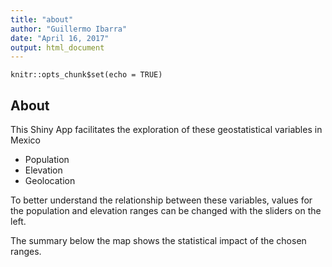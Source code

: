 ```yaml
---
title: "about"
author: "Guillermo Ibarra"
date: "April 16, 2017"
output: html_document
---
```


```{r setup, include=FALSE}
knitr::opts_chunk$set(echo = TRUE)
```

## About

This Shiny App facilitates the exploration of these geostatistical variables in Mexico

- Population
- Elevation
- Geolocation

To better understand the relationship between these variables, values for the population and elevation ranges can be changed with the sliders on the left.

The summary below the map shows the statistical impact of the chosen ranges.